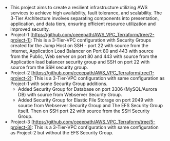 - This project aims to create a resilient infrastructure utilizing AWS services to achieve high availability, fault tolerance, and scalability. The 3-Tier Architecture involves separating components into presentation, application, and data tiers, ensuring efficient resource utilization and improved security.
- Project-1 [https://github.com/ceeepath/AWS_VPC_Terraform/tree/2-project-1]: This is a 3-Tier-VPC configuration with Security Groups created for the Jump Host on SSH - port 22 with source from the Internet, Application Load Balancer on Port 80 and 443 with source from the Public, Web server on port 80 and 443 with source from the Application load balancer security group and SSH on port 22 with source from the SSH security group.
- Project-2 [https://github.com/ceeepath/AWS_VPC_Terraform/tree/1-project-2]: This is a 3-Tier-VPC configuration with same configuration as Project-1 with some Security Group additions.
    - Added Security Group for Database on port 3306 (MySQL/Aurora DB) with source from Webserver Security Group.
    - Added Security Group for Elastic File Storage on port 2049 with source from Webserver Security Group and The EFS Security Group itself. Then on SSH port 22 with source from the SSH Security Group.
- Project-3 [https://github.com/ceeepath/AWS_VPC_Terraform/tree/5-project-3]: This is a 3-Tier-VPC configuration with same configuration as Project-2 but without the EFS Security Group.